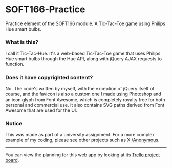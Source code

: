 # SOFT166-Practice

Practice element of the SOFT166 module. A Tic-Tac-Toe game using Philips Hue smart bulbs.
 
### What is this?
 
I call it Tic-Tac-Hue. It's a web-based Tic-Tac-Toe game that uses Philips Hue smart bulbs through the Hue API, along with jQuery AJAX requests to function.

### Does it have copyrighted content?

No. The code's written by myself, with the exception of jQuery itself of course, and the favicon is also a custom one I made using Photoshop and an icon glyph from Font Awesome, which is completely royalty free for both personal and commercial use. It also contains SVG paths derived from Font Awesome that are used for the UI.

### Notice

This was made as part of a university assignment. For a more complex example of my coding, please see other projects such as [X:/Anonymous](https://github.com/Xtrendence/X-Anonymous).
 
---

You can view the planning for this web app by looking at its [Trello project board](https://trello.com/b/RTbY8O4O/soft166-practice).
